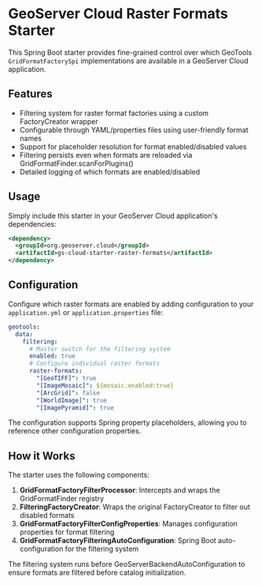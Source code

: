 # GeoServer Cloud Raster Formats Starter

This Spring Boot starter provides fine-grained control over which GeoTools `GridFormatFactorySpi` implementations are available in a GeoServer Cloud application.

## Features

- Filtering system for raster format factories using a custom FactoryCreator wrapper
- Configurable through YAML/properties files using user-friendly format names
- Support for placeholder resolution for format enabled/disabled values
- Filtering persists even when formats are reloaded via GridFormatFinder.scanForPlugins()
- Detailed logging of which formats are enabled/disabled

## Usage

Simply include this starter in your GeoServer Cloud application's dependencies:

```xml
<dependency>
  <groupId>org.geoserver.cloud</groupId>
  <artifactId>gs-cloud-starter-raster-formats</artifactId>
</dependency>
```

## Configuration

Configure which raster formats are enabled by adding configuration to your `application.yml` or `application.properties` file:

```yaml
geotools:
  data:
    filtering:
      # Master switch for the filtering system
      enabled: true
      # Configure individual raster formats
      raster-formats:
        "[GeoTIFF]": true
        "[ImageMosaic]": ${mosaic.enabled:true}
        "[ArcGrid]": false
        "[WorldImage]": true
        "[ImagePyramid]": true
```

The configuration supports Spring property placeholders, allowing you to reference other configuration properties.

## How it Works

The starter uses the following components:

1. **GridFormatFactoryFilterProcessor**: Intercepts and wraps the GridFormatFinder registry
2. **FilteringFactoryCreator**: Wraps the original FactoryCreator to filter out disabled formats
3. **GridFormatFactoryFilterConfigProperties**: Manages configuration properties for format filtering
4. **GridFormatFactoryFilteringAutoConfiguration**: Spring Boot auto-configuration for the filtering system

The filtering system runs before GeoServerBackendAutoConfiguration to ensure formats are filtered before catalog initialization.